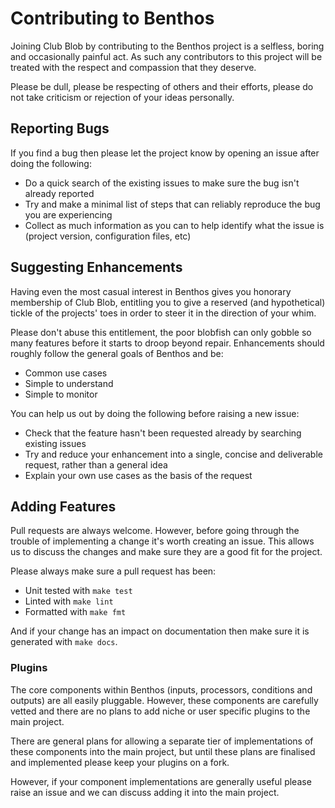 Contributing to Benthos
=======================

Joining Club Blob by contributing to the Benthos project is a selfless, boring
and occasionally painful act. As such any contributors to this project will be
treated with the respect and compassion that they deserve.

Please be dull, please be respecting of others and their efforts, please do not
take criticism or rejection of your ideas personally.

## Reporting Bugs

If you find a bug then please let the project know by opening an issue after
doing the following:

- Do a quick search of the existing issues to make sure the bug isn't already
  reported
- Try and make a minimal list of steps that can reliably reproduce the bug you
  are experiencing
- Collect as much information as you can to help identify what the issue is
  (project version, configuration files, etc)

## Suggesting Enhancements

Having even the most casual interest in Benthos gives you honorary membership of
Club Blob, entitling you to give a reserved (and hypothetical) tickle of the
projects' toes in order to steer it in the direction of your whim.

Please don't abuse this entitlement, the poor blobfish can only gobble so many
features before it starts to droop beyond repair. Enhancements should roughly
follow the general goals of Benthos and be:

- Common use cases
- Simple to understand
- Simple to monitor

You can help us out by doing the following before raising a new issue:

- Check that the feature hasn't been requested already by searching existing
  issues
- Try and reduce your enhancement into a single, concise and deliverable
  request, rather than a general idea
- Explain your own use cases as the basis of the request

## Adding Features

Pull requests are always welcome. However, before going through the trouble of
implementing a change it's worth creating an issue. This allows us to discuss
the changes and make sure they are a good fit for the project.

Please always make sure a pull request has been:

- Unit tested with `make test`
- Linted with `make lint`
- Formatted with `make fmt`

And if your change has an impact on documentation then make sure it is generated
with `make docs`.

### Plugins

The core components within Benthos (inputs, processors, conditions and outputs)
are all easily pluggable. However, these components are carefully vetted and
there are no plans to add niche or user specific plugins to the main project.

There are general plans for allowing a separate tier of implementations of these
components into the main project, but until these plans are finalised and
implemented please keep your plugins on a fork.

However, if your component implementations are generally useful please raise an
issue and we can discuss adding it into the main project.
